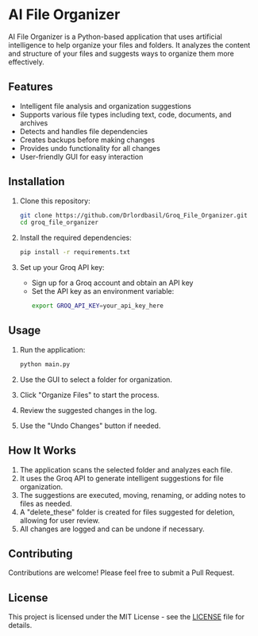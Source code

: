 # AI File Organizer

AI File Organizer is a Python-based application that uses artificial intelligence to help organize your files and folders. It analyzes the content and structure of your files and suggests ways to organize them more effectively.

## Features

- Intelligent file analysis and organization suggestions
- Supports various file types including text, code, documents, and archives
- Detects and handles file dependencies
- Creates backups before making changes
- Provides undo functionality for all changes
- User-friendly GUI for easy interaction

## Installation

1. Clone this repository:
   ```bash
   git clone https://github.com/Drlordbasil/Groq_File_Organizer.git
   cd groq_file_organizer
   ```

2. Install the required dependencies:
   ```bash
   pip install -r requirements.txt
   ```

3. Set up your Groq API key:
   - Sign up for a Groq account and obtain an API key
   - Set the API key as an environment variable:
     ```bash
     export GROQ_API_KEY=your_api_key_here
     ```

## Usage

1. Run the application:
   ```bash
   python main.py
   ```

2. Use the GUI to select a folder for organization.

3. Click "Organize Files" to start the process.

4. Review the suggested changes in the log.

5. Use the "Undo Changes" button if needed.

## How It Works

1. The application scans the selected folder and analyzes each file.
2. It uses the Groq API to generate intelligent suggestions for file organization.
3. The suggestions are executed, moving, renaming, or adding notes to files as needed.
4. A "delete_these" folder is created for files suggested for deletion, allowing for user review.
5. All changes are logged and can be undone if necessary.

## Contributing

Contributions are welcome! Please feel free to submit a Pull Request.

## License

This project is licensed under the MIT License - see the [LICENSE](LICENSE) file for details.